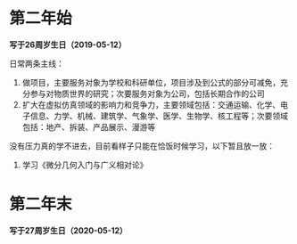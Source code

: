 # 第二年始

**写于26周岁生日（2019-05-12）**

日常两条主线：
1. 做项目，主要服务对象为学校和科研单位，项目涉及到公式的部分可减免，充分参与对物质世界的研究；次要服务对象为公司，包括长期合作的公司
2. 扩大在虚拟仿真领域的影响力和竞争力，主要领域包括：交通运输、化学、电子信息、力学、机械、建筑学、气象学、医学、生物学、核工程等；次要领域包括：地产、拆装、产品展示、漫游等


没有压力真的学不进去，目前看样子只能在恰饭时候学习，以下暂且放一放：
1. 学习《微分几何入门与广义相对论》






# 第二年末

**写于27周岁生日（2020-05-12）**

























